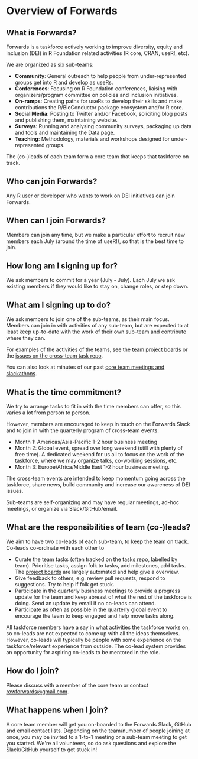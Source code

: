 # Overview of Forwards

## What is Forwards?

Forwards is a taskforce actively working to improve diversity, equity and inclusion (DEI) in R Foundation related activities (R core, CRAN, useR!, etc).

We are organized as six sub-teams: 

 - **Community**: General outreach to help people from under-represented groups get into R and develop as useRs.
 - **Conferences**: Focusing on R Foundation conferences, liaising with organizers/program committee on policies and inclusion initiatives.
 - **On-ramps**: Creating paths for useRs to develop their skills and make contributions the R/BioConductor package ecosystem and/or R core.
 - **Social Media**: Posting to Twitter and/or Facebook, soliciting blog posts and publishing them, maintaining website.
 - **Surveys**: Running and analysing community surveys, packaging up data and tools and maintaining the Data page.
 - **Teaching**: Methodology, materials and workshops designed for under-represented groups.
 
The (co-)leads of each team form a core team that keeps that taskforce on track.

## Who can join Forwards?

Any R user or developer who wants to work on DEI initiatives can join Forwards.

## When can I join Forwards?

Members can join any time, but we make a particular effort to recruit new members each July (around the time of useR!), so that is the best time to join.

## How long am I signing up for?

We ask members to commit for a year (July - July). Each July we ask existing members if they would like to stay on, change roles, or step down.

## What am I signing up to do?

We ask members to join one of the sub-teams, as their main focus. Members can join in with activities of any sub-team, but are expected to at least keep up-to-date with the work of their own sub-team and contribute where they can.

For examples of the activities of the teams, see the [team project boards](https://github.com/orgs/forwards/projects) or the [issues on the cross-team task repo](https://github.com/forwards/tasks/issues).

You can also look at minutes of our past [core team meetings and slackathons](https://github.com/forwards/meetings-public).

## What is the time commitment?

We try to arrange tasks to fit in with the time members can offer, so this varies a lot from person to person.

However, members are encouraged to keep in touch on the Forwards Slack and to join in with the quarterly program of cross-team events:

 - Month 1: Americas/Asia-Pacific 1-2 hour business meeting
 - Month 2: Global event, spread over long weekend (still with plenty of free time). A dedicated weekend for us all to focus on the work of the taskforce, where we may organize talks, co-working sessions, etc.
 - Month 3: Europe/Africa/Middle East 1-2 hour business meeting.
 
The cross-team events are intended to keep momentum going across the taskforce, share news, build community and increase our awareness of DEI issues. 
 
Sub-teams are self-organizing and may have regular meetings, ad-hoc meetings, or organize via Slack/GitHub/email.

## What are the responsibilities of team (co-)leads?

We aim to have two co-leads of each sub-team, to keep the team on track. Co-leads co-ordinate with each other to 

 - Curate the team tasks (often tracked on the [tasks repo](https://github.com/forwards/tasks/issues?q=is%3Aissue+is%3Aopen), labelled by team). Prioritise tasks, assign folk to tasks, add milestones, add tasks. The [project boards](https://github.com/orgs/forwards/projects/2) are largely automated and help give a overview.
 - Give feedback to others, e.g. review pull requests, respond to suggestions. Try to help if folk get stuck.
 - Participate in the quarterly business meetings to provide a progress update for the team and keep abreast of what the rest of the taskforce is doing. Send an update by email if no co-leads can attend.
 - Participate as often as possible in the quarterly global event to encourage the team to keep engaged and help move tasks along.

All taskforce members have a say in what activities the taskforce works on, so co-leads are not expected to come up with all the ideas themselves. However, co-leads will 
typically be people with some experience on the taskforce/relevant experience from outside. The co-lead system provides an opportunity for aspiring co-leads to be mentored in the role.

## How do I join?

Please discuss with a member of the core team or contact rowforwards@gmail.com.

## What happens when I join?

A core team member will get you on-boarded to the Forwards Slack, GitHub and email contact lists. Depending on the team/number of people joining at once, you may be invited to a 1-to-1 meeting or a sub-team meeting to get you started. We're all volunteers, so do ask questions and explore the Slack/GitHub yourself to get stuck in!
